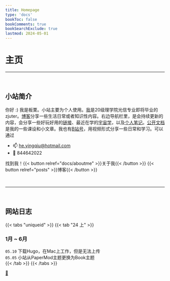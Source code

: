 ```yaml
---
title: Homepage
type: 'docs'
bookToc: false
bookComments: true
bookSearchExclude: true
lastmod: 2024-05-01
---
```


# 主页

---

<br>

## 小站简介 

你好 :) 我是板栗。小站主要为个人使用。[我](docs/aboutme)是20级理学院光信专业即将毕业的zjuter。[博客](posts)分享一些生活日常或者知识性内容。右边导航栏里，是会持续更新的内容，会分享一些好玩好用的[链接](docs/studyshare/links/_index)、最近在学的[宇宙学](docs/cosmology/_index.md)，以及[个人笔记](docs/studyshare/y24-StudyNote.md)。[公开文档](./publication/_index.md)是我的一些课设和小文章。我也有[B站号](https://space.bilibili.com/241833161?spm_id_from=333.1007.0.0)，用视频形式分享一些日常和学习。可以通过

- 📫 he.yingqiu@hotmail.com
- 🐧 844642022

找到我！{{< button relref="docs/aboutme" >}}关于我{{< /button >}}
{{< button relref="posts" >}}博客{{< /button >}}


<br>

---

<br>

## 网站日志

{{< tabs "uniqueid" >}}
{{< tab "24 上" >}} 
### 1月 ~ 6月
`05.10` 下载Hugo，在Mac上工作，但是无法上传 <br>
`05.05` 小站从PaperMod主题更换为Book主题<br>
{{< /tab >}}
{{< /tabs >}}

[📓](../diary)